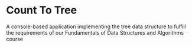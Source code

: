 # Count To Tree

A console-based application implementing the tree data structure to fulfill the requirements of our Fundamentals of Data Structures and Algorithms course
